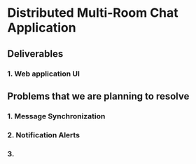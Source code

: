 # Distributed Multi-Room Chat Application

## Deliverables
### 1. Web application UI
### 
## Problems that we are planning to resolve
### 1. Message Synchronization
### 2. Notification Alerts
### 3. 
